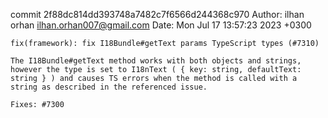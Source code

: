 commit 2f88dc814dd393748a7482c7f6566d244368c970
Author: ilhan orhan <ilhan.orhan007@gmail.com>
Date:   Mon Jul 17 13:57:23 2023 +0300

    fix(framework): fix I18Bundle#getText params TypeScript types (#7310)
    
    The I18Bundle#getText method works with both objects and strings,
    however the type is set to I18nText ( { key: string, defaultText: string } ) and causes TS errors when the method is called with a string as described in the referenced issue.
    
    Fixes: #7300
